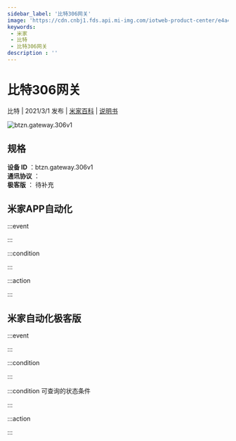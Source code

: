 ```yaml
---
sidebar_label: '比特306网关'
image: 'https://cdn.cnbj1.fds.api.mi-img.com/iotweb-product-center/e4a4210f997633d891a7026f848493de_569.png?GalaxyAccessKeyId=AKVGLQWBOVIRQ3XLEW&Expires=9223372036854775807&Signature=5SL4GqaMuOTZIU8Ojf9nPhY6XWw='
keywords: 
 - 米家
 - 比特
 - 比特306网关
description : ''
---
```

# 比特306网关

比特 | 2021/3/1 发布 | [米家百科](https://home.mi.com/webapp/content/baike/product/index.html?model=btzn.gateway.306v1) | [说明书](https://home.mi.com/views/introduction.html?model=btzn.gateway.306v1&region=cn)

![btzn.gateway.306v1](https://cdn.cnbj1.fds.api.mi-img.com/iotweb-product-center/e4a4210f997633d891a7026f848493de_569.png?GalaxyAccessKeyId=AKVGLQWBOVIRQ3XLEW&Expires=9223372036854775807&Signature=5SL4GqaMuOTZIU8Ojf9nPhY6XWw=)

## 规格  
> 
**设备 ID** ：btzn.gateway.306v1  
**通讯协议** ：  
**极客版**  ： 待补充 


## 米家APP自动化  

:::event  

:::

:::condition  

:::

:::action   

:::

## 米家自动化极客版  

:::event  

:::

:::condition  

:::

:::condition 可查询的状态条件  

:::

:::action  

:::

        
